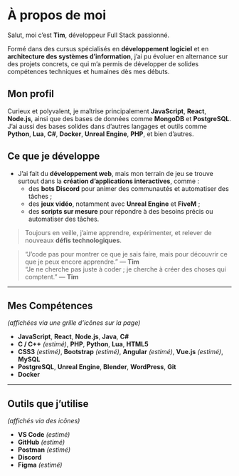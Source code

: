 # À propos de moi

Salut, moi c’est **Tim**, développeur Full Stack passionné.

Formé dans des cursus spécialisés en **développement logiciel** et en **architecture des systèmes d’information**, j’ai pu évoluer en alternance sur des projets concrets, ce qui m’a permis de développer de solides compétences techniques et humaines dès mes débuts.

## Mon profil

Curieux et polyvalent, je maîtrise principalement **JavaScript**, **React**, **Node.js**, ainsi que des bases de données comme **MongoDB** et **PostgreSQL**.  
J’ai aussi des bases solides dans d’autres langages et outils comme **Python**, **Lua**, **C#**, **Docker**, **Unreal Engine**, **PHP**, et bien d’autres.

## Ce que je développe

- J’ai fait du **développement web**, mais mon terrain de jeu se trouve surtout dans la **création d’applications interactives**, comme :
  - des **bots Discord** pour animer des communautés et automatiser des tâches ;
  - des **jeux vidéo**, notamment avec **Unreal Engine** et **FiveM** ;
  - des **scripts sur mesure** pour répondre à des besoins précis ou automatiser des tâches.

> Toujours en veille, j’aime apprendre, expérimenter, et relever de nouveaux **défis technologiques**.

> “J’code pas pour montrer ce que je sais faire, mais pour découvrir ce que je peux encore apprendre.” — **Tim**  
> “Je ne cherche pas juste à coder ; je cherche à créer des choses qui comptent.” — **Tim**

---

## Mes **Compétences**

_(affichées via une grille d’icônes sur la page)_

- **JavaScript**, **React**, **Node.js**, **Java**, **C#**
- **C / C++** _(estimé)_, **PHP**, **Python**, **Lua**, **HTML5**
- **CSS3** _(estimé)_, **Bootstrap** _(estimé)_, **Angular** _(estimé)_, **Vue.js** _(estimé)_, **MySQL**
- **PostgreSQL**, **Unreal Engine**, **Blender**, **WordPress**, **Git**
- **Docker**

---

## Outils que j’utilise

_(affichés via des icônes)_

- **VS Code** _(estimé)_
- **GitHub** _(estimé)_
- **Postman** _(estimé)_
- **Discord**
- **Figma** _(estimé)_

